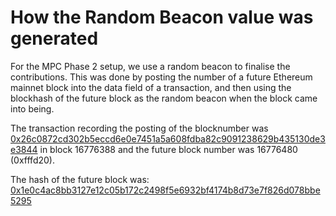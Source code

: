 # How the Random Beacon value was generated

For the MPC Phase 2 setup, we use a random beacon to finalise the contributions.  This was done by posting the number of a future Ethereum mainnet block into the data field of a transaction, and then using the blockhash of the future block as the random beacon when the block came into being.

The transaction recording the posting of the blocknumber was [0x26c0872cd302b5eccd6e0e7451a5a608fdba82c9091238629b435130de3e3844](https://etherscan.io/tx/0x26c0872cd302b5eccd6e0e7451a5a608fdba82c9091238629b435130de3e3844) in block 16776388 and the future block number was 16776480 (0xfffd20).

The hash of the future block was: [0x1e0c4ac8bb3127e12c05b172c2498f5e6932bf4174b8d73e7f826d078bbe5295](https://etherscan.io/block/16776480)
